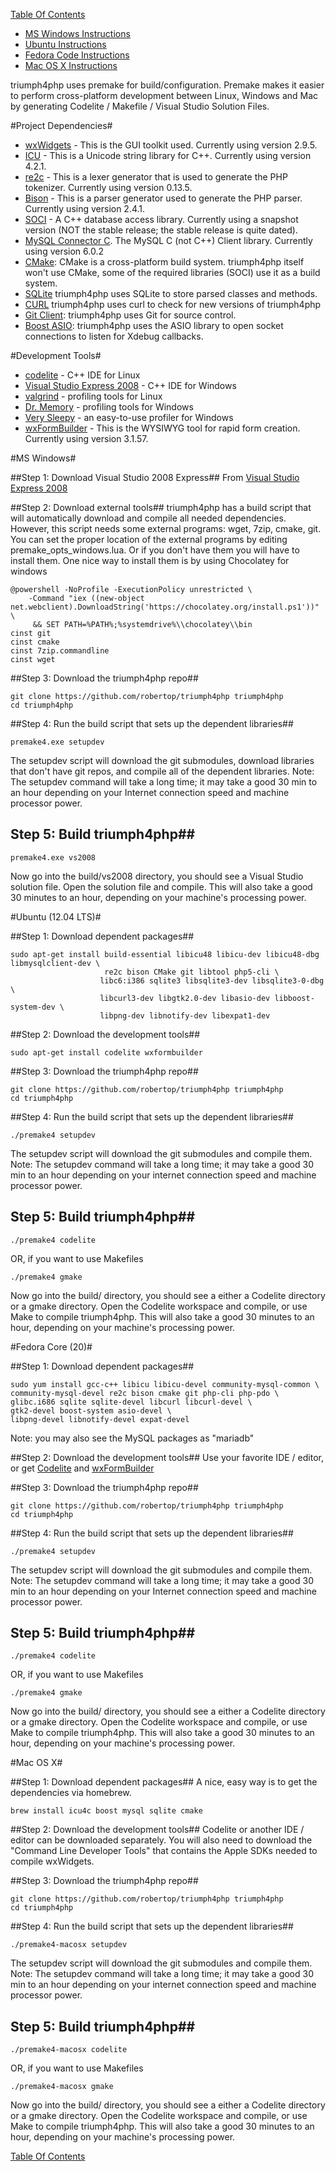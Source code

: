 [Table Of Contents](/#toc) 

  * [MS Windows Instructions](/compiling/#msw)
  * [Ubuntu Instructions](/compiling/#ubuntu)
  * [Fedora Code Instructions](/compiling/#fedora) 
  * [Mac OS X Instructions](/compiling/#mac)

triumph4php uses premake for build/configuration.  Premake makes it easier to perform cross-platform 
development between Linux, Windows and Mac by generating Codelite / Makefile / Visual Studio Solution Files. 

#Project Dependencies#
 * [wxWidgets](http://www.wxwidgets.org) - This is the GUI toolkit used. Currently using version 2.9.5.
 * [ICU](http://site.icu-project.org/) - This is a Unicode string library for C++.  Currently using version 4.2.1.
 * [re2c](http://re2c.org/) - This is a lexer generator that is used to generate the PHP tokenizer. Currently using version 0.13.5.
 * [Bison](http://www.gnu.org/software/bison/) -  This is a parser generator used to generate the PHP parser. Currently using version 2.4.1.
 * [SOCI](http://soci.sourceforge.net/) - A C++ database access library. Currently using a snapshot version (NOT the stable release; the stable release is quite dated).
 * [MySQL Connector C](http://dev.mysql.com/downloads/connector/c/). The MySQL C (not C++) Client library. Currently using version 6.0.2
 * [CMake](http://www.cmake.org/): CMake is a cross-platform build system. triumph4php itself won't use CMake, some of the required libraries (SOCI) use it as a build system.
 * [SQLite](http://www.sqlite.org)  triumph4php uses SQLite to store parsed classes and methods.
 * [CURL](http://curl.haxx.se/) triumph4php uses curl to check for new versions of triumph4php
 * [Git Client](http://git-scm.com/): triumph4php uses Git for source control.
 * [Boost ASIO](http://think-async.com/): triumph4php uses the ASIO library to open socket connections to listen for Xdebug callbacks.

#Development Tools#
   * [codelite](http://codelite.org) - C++ IDE for Linux
   * [Visual Studio Express 2008](http://go.microsoft.com/?linkid=7729279‎) - C++ IDE for Windows
   * [valgrind](http://valgrind.org/) - profiling tools for Linux
   * [Dr. Memory](http://www.drmemory.org/) - profiling tools for Windows
   * [Very Sleepy](http://www.codersnotes.com/sleepy) - an easy-to-use profiler for Windows
   * [wxFormBuilder](http://wxformbuilder.org) - This is the WYSIWYG tool for rapid form creation. Currently using version 3.1.57.


<a id="msw"></a>
#MS Windows#

##Step 1: Download Visual Studio 2008 Express##
From [Visual Studio Express 2008](http://go.microsoft.com/?linkid=7729279‎)

##Step 2: Download external tools##
triumph4php has a build script that will automatically download and compile all needed dependencies.
However, this script needs some external programs: wget, 7zip, cmake, git.
You can set the proper location of the external programs by editing
premake_opts_windows.lua. Or if you don't have them you will have to
install them.  One nice way to install them is by using Chocolatey for windows

    @powershell -NoProfile -ExecutionPolicy unrestricted \
        -Command "iex ((new-object net.webclient).DownloadString('https://chocolatey.org/install.ps1'))" \ 
         && SET PATH=%PATH%;%systemdrive%\\chocolatey\\bin
    cinst git
    cinst cmake
    cinst 7zip.commandline
    cinst wget

##Step 3: Download the triumph4php repo##

    git clone https://github.com/robertop/triumph4php triumph4php
	cd triumph4php
	
##Step 4: Run the build script that sets up the dependent libraries##

    premake4.exe setupdev
	
The setupdev script will download the git submodules, download
libraries that don't have git repos, and compile all of the 
dependent libraries.  Note: The setupdev command will take a
long time; it may take a good 30 min to an hour depending on your
Internet connection speed and machine processor power.

## Step 5: Build triumph4php##

    premake4.exe vs2008
	
Now go into the build/vs2008 directory, you should see a Visual Studio solution file. Open
the solution file and compile. This will also take a good 30 minutes
to an hour, depending on your machine's processing power.

<a id="ubuntu"></a>
#Ubuntu (12.04 LTS)#

##Step 1: Download dependent packages##

    sudo apt-get install build-essential libicu48 libicu-dev libicu48-dbg libmysqlclient-dev \
	                     re2c bison CMake git libtool php5-cli \
						libc6:i386 sqlite3 libsqlite3-dev libsqlite3-0-dbg \
						libcurl3-dev libgtk2.0-dev libasio-dev libboost-system-dev \
						libpng-dev libnotify-dev libexpat1-dev
						
##Step 2: Download the development tools##
						
    sudo apt-get install codelite wxformbuilder

##Step 3: Download the triumph4php repo##

    git clone https://github.com/robertop/triumph4php triumph4php
	cd triumph4php
	
##Step 4: Run the build script that sets up the dependent libraries##

    ./premake4 setupdev
	
The setupdev script will download the git submodules and compile 
them.  Note: The setupdev command will take a long time; it may take a 
good 30 min to an hour depending on your internet connection speed 
and machine processor power.

## Step 5: Build triumph4php##

    ./premake4 codelite
	
OR, if you want to use Makefiles

    ./premake4 gmake
	
Now go into the build/ directory, you should see a either a Codelite directory or a
gmake directory. Open the Codelite workspace and compile, or use Make
to compile triumph4php. This will also take a good 30 minutes
to an hour, depending on your machine's processing power.

<a id="fedora"></a>
#Fedora Core (20)#

##Step 1: Download dependent packages##

    sudo yum install gcc-c++ libicu libicu-devel community-mysql-common \
	community-mysql-devel re2c bison cmake git php-cli php-pdo \
    glibc.i686 sqlite sqlite-devel libcurl libcurl-devel \
    gtk2-devel boost-system asio-devel \
	libpng-devel libnotify-devel expat-devel


Note: you may also see the MySQL packages as "mariadb"

##Step 2: Download the development tools##
Use your favorite IDE / editor, or get [Codelite](http://codelite.org)
and [wxFormBuilder](http://wxformbuilder.org)						


##Step 3: Download the triumph4php repo##

    git clone https://github.com/robertop/triumph4php triumph4php
	cd triumph4php
	
##Step 4: Run the build script that sets up the dependent libraries##

    ./premake4 setupdev
	
The setupdev script will download the git submodules and compile 
them.  Note: The setupdev command will take a long time; it may take a 
good 30 min to an hour depending on your Internet connection speed 
and machine processor power.

## Step 5: Build triumph4php##

    ./premake4 codelite
	
OR, if you want to use Makefiles

    ./premake4 gmake
	
Now go into the build/ directory, you should see a either a Codelite directory or a
gmake directory. Open the Codelite workspace and compile, or use Make
to compile triumph4php. This will also take a good 30 minutes
to an hour, depending on your machine's processing power.

<a id="mac"></a>
#Mac OS X#

##Step 1: Download dependent packages##
A nice, easy way is to get the dependencies via homebrew.

    brew install icu4c boost mysql sqlite cmake 
						
##Step 2: Download the development tools##
Codelite or another IDE / editor can be downloaded separately. You will
also need to download the "Command Line Developer Tools" that contains
the Apple SDKs needed to compile wxWidgets.

##Step 3: Download the triumph4php repo##

    git clone https://github.com/robertop/triumph4php triumph4php
	cd triumph4php
	
##Step 4: Run the build script that sets up the dependent libraries##

    ./premake4-macosx setupdev
	
The setupdev script will download the git submodules and compile 
them.  Note: The setupdev command will take a long time; it may take a 
good 30 min to an hour depending on your internet connection speed 
and machine processor power.

## Step 5: Build triumph4php##

    ./premake4-macosx codelite
	
OR, if you want to use Makefiles

    ./premake4-macosx gmake
	
Now go into the build/ directory, you should see a either a Codelite directory or a
gmake directory. Open the Codelite workspace and compile, or use Make
to compile triumph4php. This will also take a good 30 minutes
to an hour, depending on your machine's processing power.

[Table Of Contents](/#toc) 
